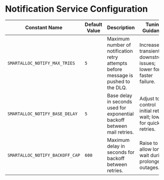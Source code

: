 # Notification Service Configuration

| Constant Name | Default Value | Description | Tuning Guidance |
| --- | --- | --- | --- |
| `SMARTALLOC_NOTIFY_MAX_TRIES` | `5` | Maximum number of notification retry attempts before message is pushed to the DLQ. | Increase for transient downstream issues; lower for faster failure. |
| `SMARTALLOC_NOTIFY_BASE_DELAY` | `5` | Base delay in seconds used for exponential backoff between mail retries. | Adjust to control initial retry wait; lower for quicker retries. |
| `SMARTALLOC_NOTIFY_BACKOFF_CAP` | `600` | Maximum delay in seconds for backoff between retries. | Raise to allow longer wait during prolonged outages. |
